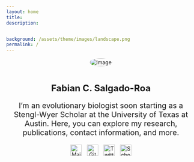 ```yaml
---
layout: home
title: 
description: 


background: /assets/theme/images/landscape.png
permalink: /
---
```


<meta charset="UTF-8">
<meta name="viewport" content="width=device-width, initial-scale=1.0">
<title>Image and Description Layout</title>
<style>
  .container {
    display: flex;
    flex-direction: column;
    align-items: center; /* Center align horizontally */
    text-align: center; /* Center align text */
  }
  .image img {
    width: 100%; /* Occupy full width */
    max-width: 300px; /* Set max-width */
    height: auto; /* Maintain aspect ratio */
    border-radius: 50%; /* Make the image round */
  }
  .description {
    padding: 10px; /* Add padding */
  }
  .description h2 {
    font-size: 24px;
    font-weight: bold; /* Adjust heading size as needed */
  }
  .description p {
    font-size: 20px; /* Adjust paragraph size as needed */
  }
  .social-media {
    margin-top: 10px; /* Adjust margin as needed */
  }
  .social-media a {
    display: inline-block; /* Ensure social media icons are displayed inline */
    margin: 0 5px; /* Add margin between social media icons */
  }
  .social-media img {
    width: 30px; /* Adjust social media logo size */
    height: auto; /* Maintain aspect ratio */
  }

  /* Media query for smaller screens */
  @media screen and (max-width: 600px) {
    .container {
      padding: 0 10px; /* Add padding to container */
    }
    .description h2 {
      font-size: 20px; /* Decrease heading size for smaller screens */
    }
    .description p {
      font-size: 14px; /* Decrease paragraph size for smaller screens */
    }
    .social-media img {
      width: 25px; /* Decrease social media logo size for smaller screens */
    }
  }
</style>
<body>


<!-- Google tag (gtag.js) -->
<script async src="https://www.googletagmanager.com/gtag/js?id=G-JCT68QJL6E"></script>
<script>
  window.dataLayer = window.dataLayer || [];
  function gtag(){dataLayer.push(arguments);}
  gtag('js', new Date());

  gtag('config', 'G-JCT68QJL6E');
</script>


<div class="container">
  <div class="image">
    <img src="assets/theme/images/me.jpg" alt="Image">
  </div>
  <div class="description">
    <h2>Fabian C. Salgado-Roa</h2>
    <p>I’m an evolutionary biologist soon starting as a Stengl-Wyer Scholar at the University of Texas at Austin. Here, you can explore my research, publications, contact information, and more.</p>
    <div class="social-media">
      <a href="mailto:fcsalgador@gmail.com"><img src="assets/theme/images/mail.png" alt="Mail"></a>
      <a href="https://github.com/fcsalgado"><img src="assets/theme/images/github.png" alt="Github"></a>
      <a href="https://twitter.com/facasaro"><img src="assets/theme/images/twitter.png" alt="Twitter"></a>
      <a href="https://scholar.google.com/citations?user=Oqq-sgcAAAAJ&hl=en&oi=sra"><img src="assets/theme/images/scholar.png" alt="Scholar"></a>
      <!-- Add more social media links and logos as needed -->
    </div>
  </div>
</div>

</body>
